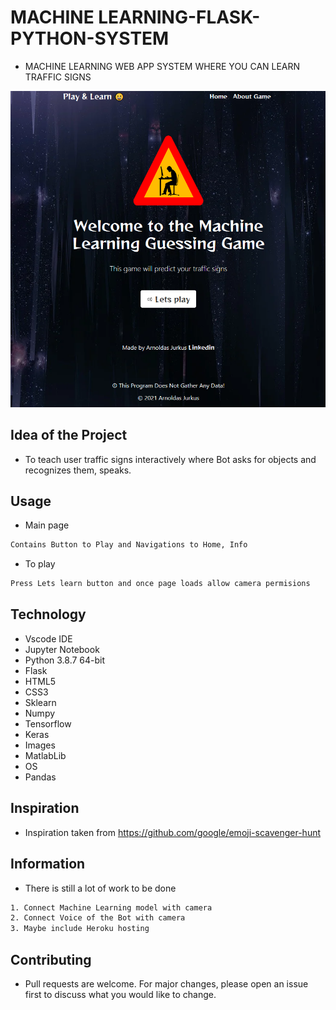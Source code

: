 # MACHINE LEARNING-FLASK-PYTHON-SYSTEM
 * MACHINE LEARNING WEB APP SYSTEM WHERE YOU CAN LEARN TRAFFIC SIGNS

![](/Main_Page.PNG)

## Idea of the Project
* To teach user traffic signs interactively where Bot asks for objects and recognizes them, speaks.
## Usage
* Main page
```sh
Contains Button to Play and Navigations to Home, Info
```
* To play
```sh
Press Lets learn button and once page loads allow camera permisions
```

## Technology
 * Vscode IDE
 * Jupyter Notebook
 * Python 3.8.7 64-bit
 * Flask
 * HTML5
 * CSS3
 * Sklearn
 * Numpy
 * Tensorflow
 * Keras
 * Images
 * MatlabLib
 * OS
 * Pandas

## Inspiration
* Inspiration taken from https://github.com/google/emoji-scavenger-hunt

## Information
* There is still a lot of work to be done
```sh
1. Connect Machine Learning model with camera
2. Connect Voice of the Bot with camera
3. Maybe include Heroku hosting
```

## Contributing
* Pull requests are welcome. For major changes, please open an issue first to discuss what you would like to change.
